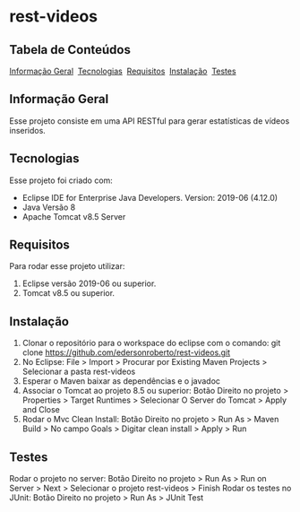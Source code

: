 # rest-videos

## Tabela de Conteúdos
[Informação Geral](#informação-geral)&nbsp; 
[Tecnologias](#tecnologias)&nbsp; 
[Requisitos](#requisitos)&nbsp; 
[Instalação](#instalação)&nbsp; 
[Testes](#testes)

## Informação Geral
Esse projeto consiste em uma API RESTful para gerar estatísticas de vídeos inseridos.

## Tecnologias
Esse projeto foi criado com:
* Eclipse IDE for Enterprise Java Developers. Version: 2019-06 (4.12.0)
* Java Versão 8
* Apache Tomcat v8.5 Server


## Requisitos
Para rodar esse projeto utilizar:  
1. Eclipse versão 2019-06 ou superior. 
2. Tomcat v8.5 ou superior.

## Instalação
1. Clonar o repositório para o workspace do eclipse com o comando: git clone https://github.com/edersonroberto/rest-videos.git
2. No Eclipse: File > Import > Procurar por Existing Maven Projects > Selecionar a pasta rest-videos
3. Esperar o Maven baixar as dependências e o javadoc
4. Associar o Tomcat ao projeto 8.5 ou superior: Botão Direito no projeto > Properties > Target Runtimes > Selecionar O Server do Tomcat > Apply and Close
5. Rodar o Mvc Clean Install: Botão Direito no projeto > Run As > Maven Build > No campo Goals > Digitar clean install > Apply > Run

## Testes
Rodar o projeto no server: Botão Direito no projeto > Run As > Run on Server > Next > Selecionar o projeto rest-videos > Finish
Rodar os testes no JUnit: Botão Direito no projeto > Run As > JUnit Test 




